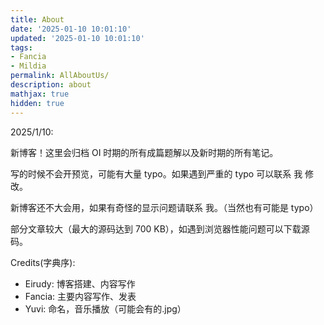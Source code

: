 ```yaml
---
title: About
date: '2025-01-10 10:01:10'
updated: '2025-01-10 10:01:10'
tags:
- Fancia
- Mildia
permalink: AllAboutUs/
description: about
mathjax: true
hidden: true
---
```


2025/1/10:

新博客！这里会归档 OI 时期的所有成篇题解以及新时期的所有笔记。

写的时候不会开预览，可能有大量 typo。如果遇到严重的 typo 可以联系 我 修改。

新博客还不大会用，如果有奇怪的显示问题请联系 我。（当然也有可能是 typo）

部分文章较大（最大的源码达到 700 KB），如遇到浏览器性能问题可以下载源码。

Credits(字典序):

- Eirudy: 博客搭建、内容写作
- Fancia: 主要内容写作、发表
- Yuvi: 命名，音乐播放（可能会有的.jpg）